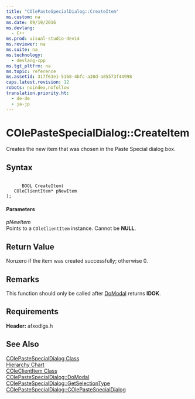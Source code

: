 ```yaml
---
title: "COlePasteSpecialDialog::CreateItem"
ms.custom: na
ms.date: 09/19/2016
ms.devlang: 
  - C++
ms.prod: visual-studio-dev14
ms.reviewer: na
ms.suite: na
ms.technology: 
  - devlang-cpp
ms.tgt_pltfrm: na
ms.topic: reference
ms.assetid: 317f63e1-5168-4bfc-a38d-a85573f44998
caps.latest.revision: 12
robots: noindex,nofollow
translation.priority.ht: 
  - de-de
  - ja-jp
---
```

# COlePasteSpecialDialog::CreateItem
Creates the new item that was chosen in the Paste Special dialog box.  
  
## Syntax  
  
```  
  
      BOOL CreateItem(  
   COleClientItem* pNewItem   
);  
```  
  
#### Parameters  
 *pNewItem*  
 Points to a `COleClientItem` instance. Cannot be **NULL**.  
  
## Return Value  
 Nonzero if the item was created successfully; otherwise 0.  
  
## Remarks  
 This function should only be called after [DoModal](../vs140/COlePasteSpecialDialog--DoModal.md) returns **IDOK**.  
  
## Requirements  
 **Header:** afxodlgs.h  
  
## See Also  
 [COlePasteSpecialDialog Class](../vs140/COlePasteSpecialDialog-Class.md)   
 [Hierarchy Chart](../vs140/Hierarchy-Chart.md)   
 [COleClientItem Class](../vs140/COleClientItem-Class.md)   
 [COlePasteSpecialDialog::DoModal](../vs140/COlePasteSpecialDialog--DoModal.md)   
 [COlePasteSpecialDialog::GetSelectionType](../vs140/COlePasteSpecialDialog--GetSelectionType.md)   
 [COlePasteSpecialDialog::COlePasteSpecialDialog](../vs140/COlePasteSpecialDialog--COlePasteSpecialDialog.md)
